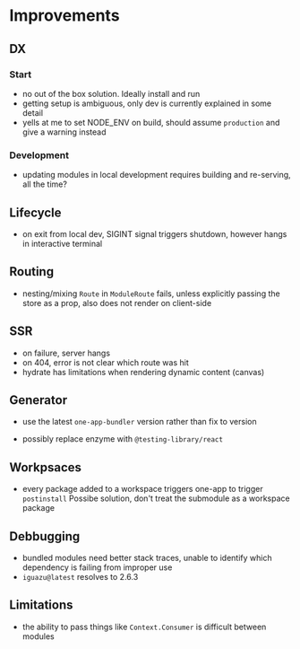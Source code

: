 # Improvements

## DX

### Start

- no out of the box solution. Ideally install and run
- getting setup is ambiguous, only dev is currently explained in some detail
- yells at me to set NODE_ENV on build, should assume `production` and give a warning instead

### Development

- updating modules in local development requires building and re-serving, all the time?

## Lifecycle

- on exit from local dev, SIGINT signal triggers shutdown, however hangs in interactive terminal

## Routing

- nesting/mixing `Route` in `ModuleRoute` fails, unless explicitly passing the store as a prop,
also does not render on client-side

## SSR

- on failure, server hangs
- on 404, error is not clear which route was hit
- hydrate has limitations when rendering dynamic content (canvas)

## Generator

- use the latest `one-app-bundler` version rather than fix to version
<!-- https://github.com/testing-library/react-testing-library -->
- possibly replace enzyme with `@testing-library/react`

## Workpsaces

- every package added to a workspace triggers one-app to trigger `postinstall`
Possibe solution, don't treat the submodule as a workspace package

## Debbugging

- bundled modules need better stack traces, unable to identify which dependency is failing from improper use
- `iguazu@latest` resolves to 2.6.3

## Limitations

- the ability to pass things like `Context.Consumer` is difficult between modules
